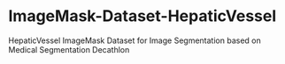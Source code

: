 # ImageMask-Dataset-HepaticVessel
HepaticVessel ImageMask Dataset for Image Segmentation based on Medical Segmentation Decathlon
